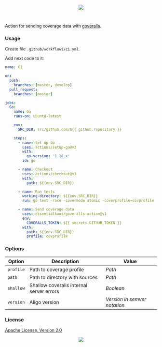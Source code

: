 <p align="center"><a href="#readme"><img src="https://gh.kaos.st/goveralls-action.svg"/></a></p>

<br/>

Action for sending coverage data with [goveralls](https://github.com/mattn/goveralls).

### Usage

Create file `.github/workflows/ci.yml`.

Add next code to it:

```yml
name: CI

on:
  push:
    branches: [master, develop]
  pull_request:
    branches: [master]

jobs:
  Go:
    name: Go
    runs-on: ubuntu-latest

    env:
      SRC_DIR: src/github.com/${{ github.repository }}

    steps:
      - name: Set up Go
        uses: actions/setup-go@v3
        with:
          go-version: '1.18.x'
        id: go

      - name: Checkout
        uses: actions/checkout@v3
        with:
          path: ${{env.SRC_DIR}}

      - name: Run tests
        working-directory: ${{env.SRC_DIR}}
        run: go test -race -covermode atomic -coverprofile=covprofile ./...

      - name: Send coverage data
        uses: essentialkaos/goveralls-action@v1
        env:
          COVERALLS_TOKEN: ${{ secrets.GITHUB_TOKEN }}
        with:
          path: ${{env.SRC_DIR}}
          profile: covprofile

```

### Options

| Option | Description | Value |
|--------|-------------|-------|
| `profile` | Path to coverage profile | _Path_ |
| `path` | Path to directory with sources | _Path_ |
| `shallow` | Shallow coveralls internal server errors | _Boolean_ |
| `version` | Aligo version | _Version in semver notation_ |

### License

[Apache License, Version 2.0](https://www.apache.org/licenses/LICENSE-2.0)

<p align="center"><a href="https://essentialkaos.com"><img src="https://gh.kaos.st/ekgh.svg"/></a></p>
